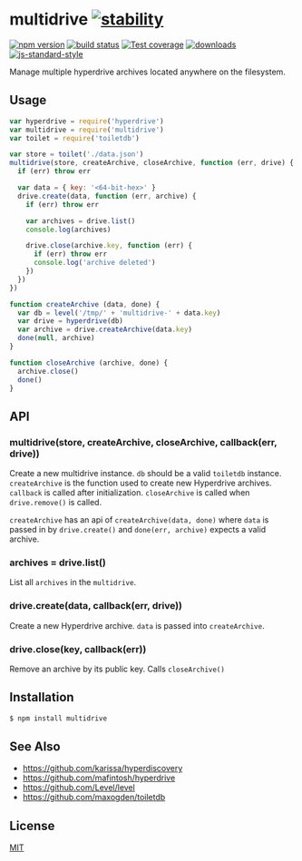 # multidrive [![stability][0]][1]
[![npm version][2]][3] [![build status][4]][5] [![Test coverage][6]][7]
[![downloads][8]][9] [![js-standard-style][10]][11]

Manage multiple hyperdrive archives located anywhere on the filesystem.

## Usage
```js
var hyperdrive = require('hyperdrive')
var multidrive = require('multidrive')
var toilet = require('toiletdb')

var store = toilet('./data.json')
multidrive(store, createArchive, closeArchive, function (err, drive) {
  if (err) throw err

  var data = { key: '<64-bit-hex>' }
  drive.create(data, function (err, archive) {
    if (err) throw err

    var archives = drive.list()
    console.log(archives)

    drive.close(archive.key, function (err) {
      if (err) throw err
      console.log('archive deleted')
    })
  })
})

function createArchive (data, done) {
  var db = level('/tmp/' + 'multidrive-' + data.key)
  var drive = hyperdrive(db)
  var archive = drive.createArchive(data.key)
  done(null, archive)
}

function closeArchive (archive, done) {
  archive.close()
  done()
}
```

## API
### multidrive(store, createArchive, closeArchive, callback(err, drive))
Create a new multidrive instance. `db` should be a valid `toiletdb` instance.
`createArchive` is the function used to create new Hyperdrive archives.
`callback` is called after initialization. `closeArchive` is called when
`drive.remove()` is called.

`createArchive` has an api of `createArchive(data, done)` where `data` is passed in
by `drive.create()` and `done(err, archive)` expects a valid archive.

### archives = drive.list()
List all `archives` in the `multidrive`.

### drive.create(data, callback(err, drive))
Create a new Hyperdrive archive. `data` is passed into `createArchive`.

### drive.close(key, callback(err))
Remove an archive by its public key. Calls `closeArchive()`

## Installation
```sh
$ npm install multidrive
```

## See Also
- https://github.com/karissa/hyperdiscovery
- https://github.com/mafintosh/hyperdrive
- https://github.com/Level/level
- https://github.com/maxogden/toiletdb

## License
[MIT](https://tldrlegal.com/license/mit-license)

[0]: https://img.shields.io/badge/stability-experimental-orange.svg?style=flat-square
[1]: https://nodejs.org/api/documentation.html#documentation_stability_index
[2]: https://img.shields.io/npm/v/multidrive.svg?style=flat-square
[3]: https://npmjs.org/package/multidrive
[4]: https://img.shields.io/travis/datproject/multidrive/master.svg?style=flat-square
[5]: https://travis-ci.org/datproject/multidrive
[6]: https://img.shields.io/codecov/c/github/datproject/multidrive/master.svg?style=flat-square
[7]: https://codecov.io/github/datproject/multidrive
[8]: http://img.shields.io/npm/dm/multidrive.svg?style=flat-square
[9]: https://npmjs.org/package/multidrive
[10]: https://img.shields.io/badge/code%20style-standard-brightgreen.svg?style=flat-square
[11]: https://github.com/feross/standard
